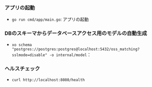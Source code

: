 ### アプリの起動
- `go run cmd/app/main.go`: アプリの起動
### DBのスキーマからデータベースアクセス用のモデルの自動生成
- `xo schema "postgres://postgres:postgres@localhost:5432/oss_matching?sslmode=disable" -o internal/model`：
### ヘルスチェック
- `curl http://localhost:8080/health`